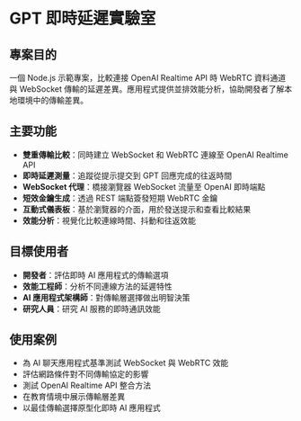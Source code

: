# GPT 即時延遲實驗室

## 專案目的
一個 Node.js 示範專案，比較連接 OpenAI Realtime API 時 WebRTC 資料通道與 WebSocket 傳輸的延遲差異。應用程式提供並排效能分析，協助開發者了解本地環境中的傳輸差異。

## 主要功能
- **雙重傳輸比較**：同時建立 WebSocket 和 WebRTC 連線至 OpenAI Realtime API
- **即時延遲測量**：追蹤從提示提交到 GPT 回應完成的往返時間
- **WebSocket 代理**：橋接瀏覽器 WebSocket 流量至 OpenAI 即時端點
- **短效金鑰生成**：透過 REST 端點簽發短期 WebRTC 金鑰
- **互動式儀表板**：基於瀏覽器的介面，用於發送提示和查看比較結果
- **效能分析**：視覺化比較連線時間、抖動和往返效能

## 目標使用者
- **開發者**：評估即時 AI 應用程式的傳輸選項
- **效能工程師**：分析不同連線方法的延遲特性
- **AI 應用程式架構師**：對傳輸層選擇做出明智決策
- **研究人員**：研究 AI 服務的即時通訊效能

## 使用案例
- 為 AI 聊天應用程式基準測試 WebSocket 與 WebRTC 效能
- 評估網路條件對不同傳輸協定的影響
- 測試 OpenAI Realtime API 整合方法
- 在教育情境中展示傳輸層差異
- 以最佳傳輸選擇原型化即時 AI 應用程式